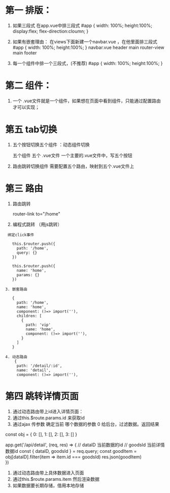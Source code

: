 
# 第一 排版： 
1. 如果三段式  在app.vue中排三段式
#app {
  width: 100%;
  height:100%;
  display:flex;
  flex-direction:cloumn;
}

2. 如果有嵌套理由：
  在views下面新建一个navbar.vue ，在他里面排三段式
  #app {
    width: 100%;
    height:100%;
  }
  navbar.vue 
        header
        main 
          router-view
        main
        footer  

3. 每一个组件中排一个三段式，(不推荐)
#app {
  width: 100%;
  height:100%;
}

# 第二 组件：
 1. 一个 .vue文件就是一个组件，如果想在页面中看到组件，只能通过配置路由才可以实现； 

# 第五 tab切换  
  1.  五个按钮切换五个组件 ：动态组件切换 
      
      五个组件  五个  .vue文件
      一个主要的.vue文件中，写五个按钮

      <component is="组件名称"></component> 

   2. 路由跳转切换组件  需要配置五个路由，映射到五个.vue文件上    
# 第三 路由  
   
   1. 路由跳转 

      router-link to="/home"

   2. 编程式跳转  （用js跳转）

     绑定click事件

       this.$router.push({
         path: '/home',
         query: {}
       })  

       this.$router.push({
         name: 'home',
         params: {}
       })  

    3. 嵌套路由
        
       {
         path: '/home',
         name: 'home',
         component: ()=> import(''),
         children: [
           {
             path: 'vip'
             name: 'home',
             component: ()=> import(''),
           }
         ]
       } 
     
    4. 动态路由
        {
         path: '/detail/:id',
         name: 'detail',
         component: ()=> import(''),



# 第四 跳转详情页面

  1. 通过动态路由带上id进入详情页面：
  2. 通过this.$route.params.id 来获取id
  3. 通过ajax 传参数 确定当前 哪个数据的参数 0 给后台，过滤数据。返回结果

  const obj = {
    0: [],
    1: [],
    2: [],
    3: []
  }

  app.get('/api/detail', (req, res) => {
    // dataID 当前数据的id
    // goodsId 当前详情数据id
     const  { dataID, goodsId } = req.query;
     const goodItem = obj[dataID].filter(item => item.id === goodsId) 
     res.json(goodItem)   
  })


  1. 通过动态路由带上具体数据进入页面
  2. 通过this.$route.params.item 然后渲染数据
  3. 如果数据要长期存储，借用本地存储





